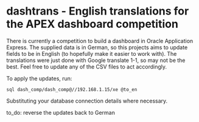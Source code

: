 # dashtrans - English translations for the APEX dashboard competition

There is currently a competition to build a dashboard in Oracle Application Express. The supplied data is in German, so this projects aims to update fields to be in English (to hopefully make it easier to work with). The translations were just done with Google translate 1-1, so may not be the best. Feel free to update any of the CSV files to act accordingly.

To apply the updates, run:

```
sql dash_comp/dash_comp@//192.168.1.15/xe @to_en
```

Substituting your database connection details where necessary.

to_do: reverse the updates back to German
